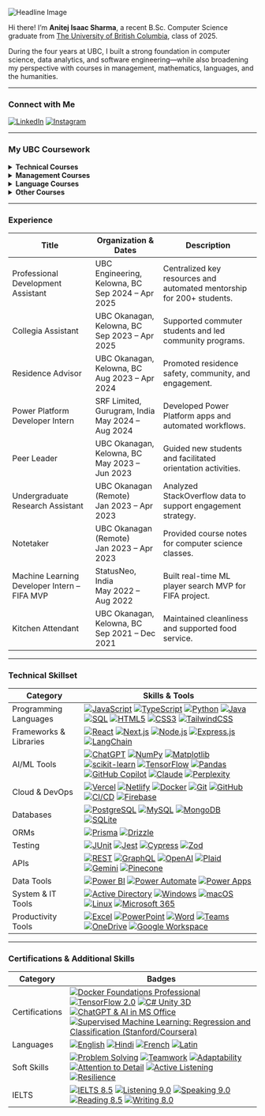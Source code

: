 ![Headline Image](https://drive.google.com/uc?export=view&id=164S-yEWgyskshhhgJOt8FxKaXTl5LSDj)

Hi there! I’m **Anitej Isaac Sharma**, a recent B.Sc. Computer Science graduate from [The University of British Columbia](https://www.ubc.ca/), class of 2025.

During the four years at UBC, I built a strong foundation in computer science, data analytics, and software engineering—while also broadening my perspective with courses in management, mathematics, languages, and the humanities.

---

### Connect with Me

[![LinkedIn](https://img.shields.io/badge/LinkedIn-0A66C2?style=for-the-badge&logo=linkedin&logoColor=white)](https://www.linkedin.com/in/aisaaxs/)
[![Instagram](https://img.shields.io/badge/Instagram-E4405F?style=for-the-badge&logo=instagram&logoColor=white)](https://www.instagram.com/aisaaxs/)

---

### My UBC Coursework

<details>
  <summary><strong>Technical Courses</strong></summary>

- Data 101: Making Predictions with Data  
- COSC 111: Introduction to Programming I  
- COSC 121: Introduction to Programming II  
- COSC 122: Computer Fluency  
- COSC 123: Computer Creativity  
- COSC 211: Machine Architecture  
- COSC 221: Introduction to Discrete Structures  
- COSC 222: Data Structures & Algorithms  
- DATA 301: Introduction to Data Analytics  
- COSC 304: Introduction to Databases  
- COSC 310: Software Engineering  
- DATA 311: Machine Learning  
- COSC 320: Analysis of Algorithms  
- COSC 322: Introduction to Artificial Intelligence  
- COSC 328: Introduction to Networks  
- COSC 341: Human Computer Interaction  
- COSC 344: Image Processing and Applications  
- COSC 407: Introduction to Parallel Computing  
- DATA 407: Sampling and Design  
- COSC 499: Capstone Software Engineering Project  
</details>

<details>
  <summary><strong>Management Courses</strong></summary>

- MGMT 100: Introduction to Business  
- MGMT 110: Introduction to Management Thought and Social Responsibility  
- COSC 305: Project Management  
</details>

<details>
  <summary><strong>Language Courses</strong></summary>

- FREN 101: Elementary French I  
- LATN 300: Intensive Introduction to Latin  
</details>

<details>
  <summary><strong>Other Courses</strong></summary>

- MATH 100: Differential Calculus  
- MATH 101: Integral Calculus  
- MATH 200: Calculus III (Multi-Variable Calculus)  
- MATH 221: Matrix Algebra  
- STAT 230: Introductory Statistics  
- HINT 110: Applied Research in Health  
- CORH 203: Communication in the Sciences  
- ENGL 153: Readings in Narrative  
- ENGL 239: The Bible in English Literature  
- PHIL 331: Computer Ethics  
</details>

---

### Experience

| **Title**                                     | **Organization & Dates**                                                      | **Description**                                             |
|-----------------------------------------------|-------------------------------------------------------------------------------|-------------------------------------------------------------|
| Professional Development Assistant            | UBC Engineering, Kelowna, BC <br> Sep 2024 – Apr 2025                        | Centralized key resources and automated mentorship for 200+ students.       |
| Collegia Assistant                            | UBC Okanagan, Kelowna, BC <br> Sep 2023 – Apr 2025                           | Supported commuter students and led community programs.     |
| Residence Advisor                             | UBC Okanagan, Kelowna, BC <br> Aug 2023 – Apr 2024                           | Promoted residence safety, community, and engagement.       |
| Power Platform Developer Intern               | SRF Limited, Gurugram, India <br> May 2024 – Aug 2024                        | Developed Power Platform apps and automated workflows.       |
| Peer Leader                                   | UBC Okanagan, Kelowna, BC <br> May 2023 – Jun 2023                           | Guided new students and facilitated orientation activities.  |
| Undergraduate Research Assistant              | UBC Okanagan (Remote) <br> Jan 2023 – Apr 2023                               | Analyzed StackOverflow data to support engagement strategy.  |
| Notetaker                                     | UBC Okanagan (Remote) <br> Jan 2023 – Apr 2023                               | Provided course notes for computer science classes.          |
| Machine Learning Developer Intern – FIFA MVP   | StatusNeo, India <br> May 2022 – Aug 2022                                    | Built real-time ML player search MVP for FIFA project.       |
| Kitchen Attendant                             | UBC Okanagan, Kelowna, BC <br> Sep 2021 – Dec 2021                           | Maintained cleanliness and supported food service.           |

---

### Technical Skillset

| **Category**                  | **Skills & Tools**                                                                                                                                                                                                                                                                                        |
|-------------------------------|-----------------------------------------------------------------------------------------------------------------------------------------------------------------------------------------------------------------------------------------------------------------------------------------------------------|
| Programming Languages         | [![JavaScript](https://img.shields.io/badge/JavaScript-F7DF1E?style=for-the-badge&logo=javascript&logoColor=black)]() [![TypeScript](https://img.shields.io/badge/TypeScript-3178C6?style=for-the-badge&logo=typescript&logoColor=white)]() [![Python](https://img.shields.io/badge/Python-3776AB?style=for-the-badge&logo=python&logoColor=white)]() [![Java](https://img.shields.io/badge/Java-007396?style=for-the-badge&logo=java&logoColor=white)]() [![SQL](https://img.shields.io/badge/SQL-4479A1?style=for-the-badge&logo=sqlite&logoColor=white)]() [![HTML5](https://img.shields.io/badge/HTML5-E34F26?style=for-the-badge&logo=html5&logoColor=white)]() [![CSS3](https://img.shields.io/badge/CSS3-1572B6?style=for-the-badge&logo=css3&logoColor=white)]() [![TailwindCSS](https://img.shields.io/badge/TailwindCSS-38B2AC?style=for-the-badge&logo=tailwind-css&logoColor=white)]()   |
| Frameworks & Libraries        | [![React](https://img.shields.io/badge/React-20232A?style=for-the-badge&logo=react&logoColor=61DAFB)]() [![Next.js](https://img.shields.io/badge/Next.js-000?style=for-the-badge&logo=next.js&logoColor=white)]() [![Node.js](https://img.shields.io/badge/Node.js-339933?style=for-the-badge&logo=nodedotjs&logoColor=white)]() [![Express.js](https://img.shields.io/badge/Express.js-000000?style=for-the-badge&logo=express&logoColor=white)]() [![LangChain](https://img.shields.io/badge/LangChain-609965?style=for-the-badge)]()                     |
| AI/ML Tools                   | [![ChatGPT](https://img.shields.io/badge/ChatGPT-25C2A0?style=for-the-badge&logo=openai&logoColor=white)]() [![NumPy](https://img.shields.io/badge/NumPy-013243?style=for-the-badge&logo=numpy&logoColor=white)]() [![Matplotlib](https://img.shields.io/badge/Matplotlib-11557C?style=for-the-badge&logo=matplotlib&logoColor=white)]() [![scikit-learn](https://img.shields.io/badge/scikit--learn-F7931E?style=for-the-badge&logo=scikit-learn&logoColor=white)]() [![TensorFlow](https://img.shields.io/badge/TensorFlow-FF6F00?style=for-the-badge&logo=tensorflow&logoColor=white)]() [![Pandas](https://img.shields.io/badge/Pandas-150458?style=for-the-badge&logo=pandas&logoColor=white)]() [![GitHub Copilot](https://img.shields.io/badge/Copilot-1DBF73?style=for-the-badge&logo=github&logoColor=white)]() [![Claude](https://img.shields.io/badge/Claude_Code-000000?style=for-the-badge)]() [![Perplexity](https://img.shields.io/badge/Perplexity-1e40af?style=for-the-badge&logo=perplexity&logoColor=white)]()   |
| Cloud & DevOps                | [![Vercel](https://img.shields.io/badge/Vercel-000000?style=for-the-badge&logo=vercel&logoColor=white)]() [![Netlify](https://img.shields.io/badge/Netlify-00C7B7?style=for-the-badge&logo=netlify&logoColor=white)]() [![Docker](https://img.shields.io/badge/Docker-2496ED?style=for-the-badge&logo=docker&logoColor=white)]() [![Git](https://img.shields.io/badge/Git-F05032?style=for-the-badge&logo=git&logoColor=white)]() [![GitHub](https://img.shields.io/badge/GitHub-181717?style=for-the-badge&logo=github&logoColor=white)]() [![CI/CD](https://img.shields.io/badge/CI/CD-3B82F6?style=for-the-badge&logo=githubactions&logoColor=white)]() [![Firebase](https://img.shields.io/badge/Firebase-FFCA28?style=for-the-badge&logo=firebase&logoColor=black)]()   |
| Databases                     | [![PostgreSQL](https://img.shields.io/badge/PostgreSQL-336791?style=for-the-badge&logo=postgresql&logoColor=white)]() [![MySQL](https://img.shields.io/badge/MySQL-4479A1?style=for-the-badge&logo=mysql&logoColor=white)]() [![MongoDB](https://img.shields.io/badge/MongoDB-47A248?style=for-the-badge&logo=mongodb&logoColor=white)]() [![SQLite](https://img.shields.io/badge/SQLite-003B57?style=for-the-badge&logo=sqlite&logoColor=white)]()                                                 |
| ORMs                          | [![Prisma](https://img.shields.io/badge/Prisma-2D3748?style=for-the-badge&logo=prisma&logoColor=white)]() [![Drizzle](https://img.shields.io/badge/Drizzle-0A7EA4?style=for-the-badge)]()                                                                                                            |
| Testing                       | [![JUnit](https://img.shields.io/badge/JUnit-25A162?style=for-the-badge&logo=junit5&logoColor=white)]() [![Jest](https://img.shields.io/badge/Jest-C21325?style=for-the-badge&logo=jest&logoColor=white)]() [![Cypress](https://img.shields.io/badge/Cypress-17202C?style=for-the-badge&logo=cypress&logoColor=white)]() [![Zod](https://img.shields.io/badge/Zod-47C9E5?style=for-the-badge)]()             |
| APIs                          | [![REST](https://img.shields.io/badge/REST-0052CC?style=for-the-badge)]() [![GraphQL](https://img.shields.io/badge/GraphQL-E10098?style=for-the-badge&logo=graphql&logoColor=white)]() [![OpenAI](https://img.shields.io/badge/OpenAI-412991?style=for-the-badge&logo=openai&logoColor=white)]() [![Plaid](https://img.shields.io/badge/Plaid-222222?style=for-the-badge)]() [![Gemini](https://img.shields.io/badge/Gemini-12100E?style=for-the-badge)]() [![Pinecone](https://img.shields.io/badge/Pinecone-2C2C31?style=for-the-badge)]()                   |
| Data Tools                    | [![Power BI](https://img.shields.io/badge/Power%20BI-F2C811?style=for-the-badge&logo=powerbi&logoColor=black)]() [![Power Automate](https://img.shields.io/badge/Power%20Automate-1976D2?style=for-the-badge&logo=powerautomate&logoColor=white)]() [![Power Apps](https://img.shields.io/badge/Power%20Apps-742774?style=for-the-badge&logo=powerapps&logoColor=white)]()                  |
| System & IT Tools             | [![Active Directory](https://img.shields.io/badge/Active%20Directory-0078D4?style=for-the-badge&logo=microsoft&logoColor=white)]() [![Windows](https://img.shields.io/badge/Windows-0078D6?style=for-the-badge&logo=windows&logoColor=white)]() [![macOS](https://img.shields.io/badge/macOS-000000?style=for-the-badge&logo=apple&logoColor=white)]() [![Linux](https://img.shields.io/badge/Linux-FCC624?style=for-the-badge&logo=linux&logoColor=black)]() [![Microsoft 365](https://img.shields.io/badge/Microsoft%20365-D83B01?style=for-the-badge&logo=microsoftoffice&logoColor=white)]() |
| Productivity Tools             | [![Excel](https://img.shields.io/badge/Excel-217346?style=for-the-badge&logo=microsoft-excel&logoColor=white)]() [![PowerPoint](https://img.shields.io/badge/PowerPoint-B7472A?style=for-the-badge&logo=microsoft-powerpoint&logoColor=white)]() [![Word](https://img.shields.io/badge/Word-2B579A?style=for-the-badge&logo=microsoft-word&logoColor=white)]() [![Teams](https://img.shields.io/badge/Teams-6264A7?style=for-the-badge&logo=microsoftteams&logoColor=white)]() [![OneDrive](https://img.shields.io/badge/OneDrive-0078D4?style=for-the-badge&logo=microsoftonedrive&logoColor=white)]() [![Google Workspace](https://img.shields.io/badge/Google%20Workspace-4285F4?style=for-the-badge&logo=googleworkspace&logoColor=white)]()    |

---

### Certifications & Additional Skills

| **Category**        | **Badges**                                                                                                                                                                                                                                                                                                         |
|---------------------|--------------------------------------------------------------------------------------------------------------------------------------------------------------------------------------------------------------------------------------------------------------------------------------------------------------------|
| Certifications      | [![Docker Foundations Professional](https://img.shields.io/badge/Docker%20Foundations%20Professional-2496ED?style=for-the-badge&logo=docker&logoColor=white)]() [![TensorFlow 2.0](https://img.shields.io/badge/TensorFlow%202.0%20Deep%20Learning-FF6F00?style=for-the-badge&logo=tensorflow&logoColor=white)]() [![C# Unity 3D](https://img.shields.io/badge/C%23%20Unity%203D-222C37?style=for-the-badge&logo=unity&logoColor=white)]() [![ChatGPT & AI in MS Office](https://img.shields.io/badge/AI%20in%20MS%20Office-25C2A0?style=for-the-badge&logo=openai&logoColor=white)]() [![Supervised Machine Learning: Regression and Classification (Stanford/Coursera)](https://img.shields.io/badge/Supervised%20Machine%20Learning:%20Regression%20and%20Classification-Stanford%2FCoursera-13AA52?style=for-the-badge&logo=coursera&logoColor=white)]()  |
| Languages           | [![English](https://img.shields.io/badge/English-Fluent-1E90FF?style=for-the-badge)]() [![Hindi](https://img.shields.io/badge/Hindi-Native-FF9933?style=for-the-badge)]() [![French](https://img.shields.io/badge/French-Elementary-0055A4?style=for-the-badge)]() [![Latin](https://img.shields.io/badge/Latin-Elementary-FFD700?style=for-the-badge)]()                                   |
| Soft Skills         | [![Problem Solving](https://img.shields.io/badge/Problem%20Solving-00C853?style=for-the-badge&logo=target&logoColor=white)]() [![Teamwork](https://img.shields.io/badge/Teamwork-2E8B57?style=for-the-badge&logo=teamspeak&logoColor=white)]() [![Adaptability](https://img.shields.io/badge/Adaptability-7B1FA2?style=for-the-badge)]() [![Attention to Detail](https://img.shields.io/badge/Attention%20to%20Detail-008B8B?style=for-the-badge)]() [![Active Listening](https://img.shields.io/badge/Active%20Listening-1976D2?style=for-the-badge)]() [![Resilience](https://img.shields.io/badge/Resilience-FF7043?style=for-the-badge)]()    |
| IELTS               | [![IELTS 8.5](https://img.shields.io/badge/IELTS%20Overall-8.5-1E90FF?style=for-the-badge)]() [![Listening 9.0](https://img.shields.io/badge/Listening-9.0-4CAF50?style=for-the-badge)]() [![Speaking 9.0](https://img.shields.io/badge/Speaking-9.0-2196F3?style=for-the-badge)]() [![Reading 8.5](https://img.shields.io/badge/Reading-8.5-FFC107?style=for-the-badge)]() [![Writing 8.0](https://img.shields.io/badge/Writing-8.0-9E9E9E?style=for-the-badge)]() |
